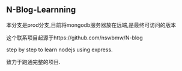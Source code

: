 ## N-Blog-Learnning
本分支是prod分支,目前将mongodb服务器放在远端,是最终可访问的版本




这个联系项目起源于https://github.com/nswbmw/N-blog

step by step to learn nodejs using express.

致力于跑通完整的项目.
